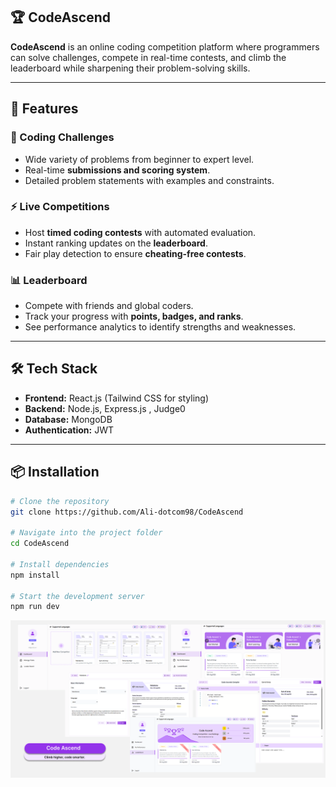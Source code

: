 ## 🏆 CodeAscend

**CodeAscend** is an online coding competition platform where programmers can solve challenges, compete in real-time contests, and climb the leaderboard while sharpening their problem-solving skills.

---

## 🚀 Features

### 🎯 Coding Challenges
- Wide variety of problems from beginner to expert level.
- Real-time **submissions and scoring system**.
- Detailed problem statements with examples and constraints.

### ⚡ Live Competitions
- Host **timed coding contests** with automated evaluation.
- Instant ranking updates on the **leaderboard**.
- Fair play detection to ensure **cheating-free contests**.

### 📊 Leaderboard
- Compete with friends and global coders.
- Track your progress with **points, badges, and ranks**.
- See performance analytics to identify strengths and weaknesses.



---
## 🛠️ Tech Stack
- **Frontend:** React.js (Tailwind CSS for styling)
- **Backend:** Node.js, Express.js , Judge0
- **Database:** MongoDB
- **Authentication:** JWT
---

## 📦 Installation

```bash
# Clone the repository
git clone https://github.com/Ali-dotcom98/CodeAscend

# Navigate into the project folder
cd CodeAscend

# Install dependencies
npm install

# Start the development server
npm run dev
```
![Untitled (1) (1)](https://github.com/Ali-dotcom98/CodeAscend/blob/main/CodeAscendMockup2.png?raw=true)


